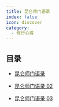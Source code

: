 ```yaml
---
title: 昆仑师门语录
index: false
icon: discover
category:
  - 修行心得
---
```


## 目录

- [昆仑师门语录](昆仑师门语录.md)

- [昆仑师门语录 02](昆仑师门语录02.md)

- [昆仑师门语录 03](昆仑师门语录03.md)
